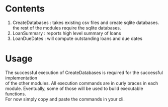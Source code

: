 Contents
=========

1. CreateDatabases : takes existing csv files and create sqlite databases.  
the rest of the modules require the sqlite databases.
2. LoanSummary : reports high level summary of loans  
3. LoanDueDates : will compute outstanding loans and due dates

Usage
=====

The successful execution of CreateDatabases is required for the successful implementation  
of the other modules. All execution commands are in curly braces in each module.
Eventually, some of those will be used to build executable functions.  
For now simply copy and paste the commands in your cli.  
